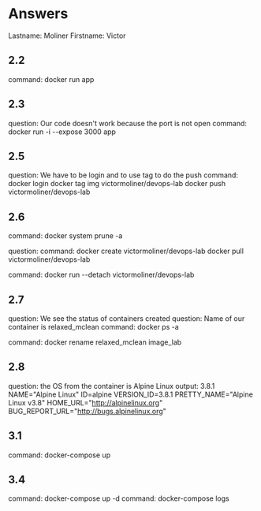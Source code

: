 # Answers

Lastname: Moliner
Firstname: Victor

## 2.2
command: docker run app

## 2.3
question: Our code doesn't work because the port is not open
command: docker run -i --expose 3000 app

## 2.5
question: We have to be login and to use tag to do the push
command: docker login
docker tag img victormoliner/devops-lab
docker push victormoliner/devops-lab

## 2.6
command: docker system prune -a

question:
command: 
docker create victormoliner/devops-lab
docker pull victormoliner/devops-lab

command: docker run --detach victormoliner/devops-lab

## 2.7
question: We see the status of containers created
question: Name of our container is relaxed_mclean
command: docker ps -a

command: docker rename relaxed_mclean image_lab

## 2.8
question: the OS from the container is Alpine Linux
output:
3.8.1
NAME="Alpine Linux"
ID=alpine
VERSION_ID=3.8.1
PRETTY_NAME="Alpine Linux v3.8"
HOME_URL="http://alpinelinux.org"
BUG_REPORT_URL="http://bugs.alpinelinux.org"

## 3.1
command: docker-compose up

## 3.4
command: docker-compose up -d
command: docker-compose logs

